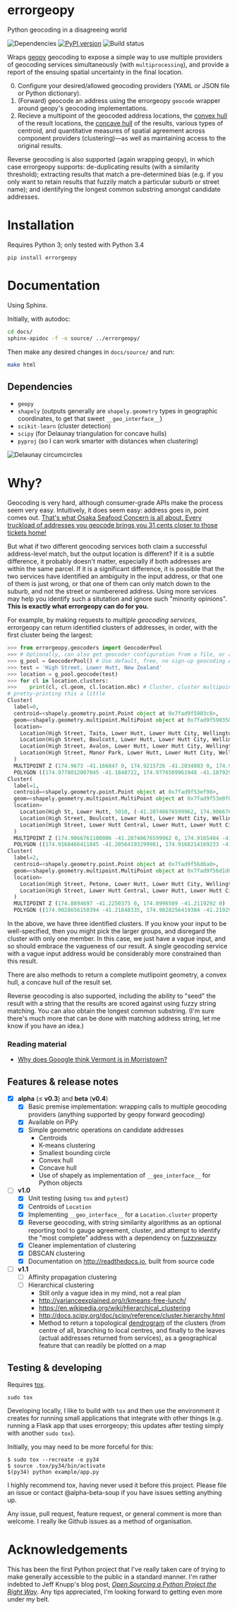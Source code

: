 # errorgeopy
Python geocoding in a disagreeing world

<!-- pandoc --from=markdown --to=rst --output=README.rst README.md -->

![Dependencies](https://www.versioneye.com/user/projects/5775cea668ee070047f065e4/badge.svg?style=flat-round) [![PyPI version](https://badge.fury.io/py/errorgeopy.svg)](https://pypi.python.org/pypi/errorgeopy) ![Build status](https://api.travis-ci.org/alpha-beta-soup/errorgeopy.svg)
<!-- [![Coverage Status](https://coveralls.io/repos/github/alpha-beta-soup/errorgeopy/badge.svg?branch=master)](https://coveralls.io/github/alpha-beta-soup/errorgeopy?branch=master) -->

Wraps [geopy](https://github.com/geopy/geopy) geocoding to expose a simple way to use multiple providers of geocoding services simultaneously (with `multiprocessing`), and provide a report of the ensuing spatial uncertainty in the final location.

0. Configure your desired/allowed geocoding providers (YAML or JSON file or Python dictionary).
1. (Forward) geocode an address using the errorgeopy `geocode` wrapper around geopy's geocoding implementations.
2. Recieve a multipoint of the geocoded address locations, the [convex hull](http://scipy.github.io/devdocs/generated/scipy.spatial.ConvexHull.html) of the result locations, the [concave hull](http://blog.thehumangeo.com/2014/05/12/drawing-boundaries-in-python/) of the results, various types of centroid, and quantitative measures of spatial agreement across component providers (clustering)—as well as maintaining access to the original results.

Reverse geocoding is also supported (again wrapping geopy), in which case errorgeopy supports: de-duplicating results (with a similarity threshold); extracting results that match a pre-determined bias (e.g. if you only want to retain results that fuzzily match a particular suburb or street name); and identifying the longest common substring amongst candidate addresses.

# Installation

Requires Python 3; only tested with Python 3.4

`pip install errorgeopy`

# Documentation

Using Sphinx.

Initially, with autodoc:

```sh
cd docs/
sphinx-apidoc -f -o source/ ../errorgeopy/
```

Then make any desired changes in `docs/source/` and run:

```sh
make html
```

<!-- TODO  make available on ReadTheDocs and leave a link here -->

## Dependencies

- `geopy`
- `shapely` (outputs generally are `shapely.geometry` types in geographic coordinates, to get that sweet `__geo_interface__`)
- `scikit-learn` (cluster detection)
- `scipy` (for Delaunay triangulation for concave hulls)
- `pyproj` (so I can work smarter with distances when clustering)

![Delaunay circumcircles](docs/img/delaunay-circumcircles.png)

# Why?

Geocoding is very hard, although consumer-grade APIs make the process seem very easy. Intuitively, it does seem easy: address goes in, point comes out. [That's what Osaka Seafood Concern is all about. Every truckload of addresses you geocode brings you 31 cents closer to those tickets home!](https://www.youtube.com/watch?v=cIosb69x9iI)

But what if two different geocoding services both claim a successful address-level match, but the output location is different? If it is a subtle difference, it probably doesn't matter, especially if both addresses are within the same parcel. If it is a significant difference, it is possible that the two services have identified an ambiguity in the input address, or that one of them is just wrong, or that one of them can only match down to the suburb, and not the street or numberered address. Using more services may help you identify such a situtation and ignore such "minority opinions". **This is exactly what errorgeopy can do for you.**

For example, by making requests to *multiple geocoding services*, errorgeopy can return identified clusters of addresses, in order, with the first cluster being the largest:

```python
>>> from errorgeopy.geocoders import GeocoderPool
>>> # Optionally, can also get geocoder configuration from a file, or a dict
>>> g_pool = GeocoderPool() # Use default, free, no sign-up geocoding APIs
>>> test = 'High Street, Lower Hutt, New Zealand'
>>> location = g_pool.geocode(test)
>>> for cl in location.clusters:
>>>    print(cl, cl.geom, cl.location.mbc) # Cluster, cluster multipoint, cluster minimum bounding circle
# pretty-printing this a little
Cluster(
  label=0,
  centroid=<shapely.geometry.point.Point object at 0x7fad9f5903c8>,
  geom=<shapely.geometry.multipoint.MultiPoint object at 0x7fad9f590358>,
  location=
    Location(High Street, Taita, Lower Hutt, Lower Hutt City, Wellington, 5011, New Zealand, (-41.166847, 174.9673, 0.0))
    Location(High Street, Boulcott, Lower Hutt, Lower Hutt City, Wellington, 5040, New Zealand, (-41.2034803, 174.9215726, 0.0))
    Location(High Street, Avalon, Lower Hutt, Lower Hutt City, Wellington, 5011, New Zealand, (-41.1890827, 174.9522785, 0.0))
    Location(High Street, Manor Park, Lower Hutt, Lower Hutt City, Wellington, 5011, New Zealand, (-41.1662641, 174.9716431, 0.0))
  )
  MULTIPOINT Z (174.9673 -41.166847 0, 174.9215726 -41.2034803 0, 174.9522785 -41.1890827 0, 174.9716431 -41.1662641 0)
  POLYGON ((174.9778012007045 -41.1848722, 174.9776509961948 -41.18792968303335, 174.9772018292174 -41.1909577208337, 174.9764580254958 -41.19392715174174, 174.9754267482663 -41.19680937851456, 174.9741179292926 -41.19957664373276, 174.9725441732167 -41.20220229711955, 174.97072063617 -41.20466105219749, 174.9686648798111 -41.20692922981107, 174.9663967021975 -41.20898498616997, 174.9639379471195 -41.21080852321667, 174.9613122937328 -41.21238227929256, 174.9585450285145 -41.21369109826632, 174.9556628017417 -41.21472237549576, 174.9526933708337 -41.21546617921741, 174.9496653330334 -41.21591534619483, 174.94660785 -41.21606555070448, 174.9435503669666 -41.21591534619483, 174.9405223291663 -41.21546617921741, 174.9375528982582 -41.21472237549576, 174.9346706714854 -41.21369109826632, 174.9319034062672 -41.21238227929256, 174.9292777528804 -41.21080852321667, 174.9268189978025 -41.20898498616997, 174.9245508201889 -41.20692922981107, 174.92249506383 -41.20466105219749, 174.9206715267833 -41.20220229711955, 174.9190977707074 -41.19957664373276, 174.9177889517337 -41.19680937851456, 174.9167576745042 -41.19392715174174, 174.9160138707826 -41.1909577208337, 174.9155647038052 -41.18792968303335, 174.9154144992955 -41.1848722, 174.9155647038052 -41.18181471696665, 174.9160138707826 -41.1787866791663, 174.9167576745042 -41.17581724825827, 174.9177889517337 -41.17293502148544, 174.9190977707074 -41.17016775626724, 174.9206715267833 -41.16754210288045, 174.92249506383 -41.16508334780251, 174.9245508201889 -41.16281517018894, 174.9268189978025 -41.16075941383003, 174.9292777528804 -41.15893587678333, 174.9319034062672 -41.15736212070745, 174.9346706714854 -41.15605330173369, 174.9375528982582 -41.15502202450424, 174.9405223291663 -41.15427822078259, 174.9435503669666 -41.15382905380518, 174.94660785 -41.15367884929552, 174.9496653330334 -41.15382905380518, 174.9526933708337 -41.15427822078259, 174.9556628017417 -41.15502202450424, 174.9585450285145 -41.15605330173369, 174.9613122937328 -41.15736212070745, 174.9639379471195 -41.15893587678333, 174.9663967021975 -41.16075941383003, 174.9686648798111 -41.16281517018894, 174.97072063617 -41.16508334780251, 174.9725441732167 -41.16754210288045, 174.9741179292926 -41.17016775626724, 174.9754267482663 -41.17293502148544, 174.9764580254958 -41.17581724825826, 174.9772018292174 -41.1787866791663, 174.9776509961948 -41.18181471696665, 174.9778012007045 -41.1848722))
Cluster(
  label=1,
  centroid=<shapely.geometry.point.Point object at 0x7fad9f53ef98>,
  geom=<shapely.geometry.multipoint.MultiPoint object at 0x7fad9f53e0f0>,
  location=
    Location(High St, Lower Hutt, 5010, (-41.20740676599962, 174.9066761100006, 0.0))
    Location(High Street, Boulcott, Lower Hutt, Lower Hutt City, Wellington, 5010, New Zealand, (-41.2038771, 174.9165404, 0.0))
    Location(High Street, Lower Hutt Central, Lower Hutt, Lower Hutt City, Wellington, 5010, New Zealand, (-41.2067898, 174.9079979, 0.0))
  )
  MULTIPOINT Z (174.9066761100006 -41.20740676599962 0, 174.9165404 -41.2038771 0, 174.9079979 -41.2067898 0)
  POLYGON ((174.9168466411845 -41.20564193299981, 174.9168214169233 -41.20615538463353, 174.9167459870629 -41.20666389144734, 174.9166210780342 -41.20716255624264, 174.9164478927793 -41.20764657660485, 174.9162280991671 -41.2081112911533, 174.91596381393 -41.20855222443284, 174.9156575822795 -41.20896513001495, 174.9153123533937 -41.20934603139317, 174.9149314520155 -41.20969126027898, 174.9145185464334 -41.20999749192951, 174.9140776131538 -41.21026177716656, 174.9136128986054 -41.21048157077882, 174.9131288782432 -41.21065475603366, 174.9126302134478 -41.21077966506238, 174.912121706634 -41.21085509492278, 174.9116082550003 -41.21088031918406, 174.9110948033666 -41.21085509492278, 174.9105862965528 -41.21077966506238, 174.9100876317575 -41.21065475603366, 174.9096036113953 -41.21048157077882, 174.9091388968468 -41.21026177716656, 174.9086979635673 -41.20999749192951, 174.9082850579852 -41.20969126027898, 174.907904156607 -41.20934603139317, 174.9075589277211 -41.20896513001495, 174.9072526960706 -41.20855222443284, 174.9069884108336 -41.2081112911533, 174.9067686172213 -41.20764657660485, 174.9065954319665 -41.20716255624264, 174.9064705229378 -41.20666389144734, 174.9063950930774 -41.20615538463353, 174.9063698688161 -41.20564193299981, 174.9063950930774 -41.20512848136609, 174.9064705229378 -41.20461997455228, 174.9065954319665 -41.20412130975699, 174.9067686172213 -41.20363728939477, 174.9069884108336 -41.20317257484632, 174.9072526960706 -41.20273164156679, 174.9075589277211 -41.20231873598467, 174.907904156607 -41.20193783460645, 174.9082850579852 -41.20159260572064, 174.9086979635673 -41.20128637407011, 174.9091388968468 -41.20102208883306, 174.9096036113953 -41.2008022952208, 174.9100876317575 -41.20062910996597, 174.9105862965528 -41.20050420093724, 174.9110948033666 -41.20042877107684, 174.9116082550003 -41.20040354681556, 174.912121706634 -41.20042877107684, 174.9126302134478 -41.20050420093724, 174.9131288782432 -41.20062910996597, 174.9136128986054 -41.2008022952208, 174.9140776131538 -41.20102208883306, 174.9145185464334 -41.20128637407011, 174.9149314520155 -41.20159260572064, 174.9153123533937 -41.20193783460645, 174.9156575822795 -41.20231873598467, 174.91596381393 -41.20273164156679, 174.9162280991671 -41.20317257484632, 174.9164478927793 -41.20363728939477, 174.9166210780342 -41.20412130975699, 174.9167459870629 -41.20461997455228, 174.9168214169233 -41.20512848136609, 174.9168466411845 -41.20564193299981))
Cluster(
  label=2,
  centroid=<shapely.geometry.point.Point object at 0x7fad9f56d6a0>,
  geom=<shapely.geometry.multipoint.MultiPoint object at 0x7fad9f56d1d0>,
  location=
    Location(High Street, Petone, Lower Hutt, Lower Hutt City, Wellington, 5012, New Zealand, (-41.2250375, 174.8894697, 0.0))
    Location(High Street, Lower Hutt Central, Lower Hutt, Lower Hutt City, Wellington, 5010, New Zealand, (-41.2119292, 174.8996589, 0.0))
  )
  MULTIPOINT Z (174.8894697 -41.2250375 0, 174.8996589 -41.2119292 0)
  POLYGON ((174.9028656150394 -41.21848335, 174.9028256419384 -41.21929702116113, 174.9027061075986 -41.22010285622418, 174.9025081632008 -41.22089309455698, 174.9022337150578 -41.2216601257324, 174.9018854062553 -41.22239656282091, 174.9014665911974 -41.22309531353078, 174.9009813033021 -41.22374964851068, 174.9004342161571 -41.22435326615709, 174.8998305985107 -41.22490035330207, 174.8991762635308 -41.22538564119736, 174.8984775128209 -41.22580445625525, 174.8977410757324 -41.22615276505778, 174.896974044557 -41.22642721320076, 174.8961838062242 -41.22662515759858, 174.8953779711611 -41.22674469193845, 174.8945643 -41.22678466503934, 174.8937506288389 -41.22674469193845, 174.8929447937758 -41.22662515759858, 174.892154555443 -41.22642721320076, 174.8913875242676 -41.22615276505778, 174.8906510871791 -41.22580445625525, 174.8899523364692 -41.22538564119736, 174.8892980014893 -41.22490035330207, 174.8886943838429 -41.22435326615709, 174.888147296698 -41.22374964851068, 174.8876620088026 -41.22309531353078, 174.8872431937448 -41.22239656282091, 174.8868948849422 -41.2216601257324, 174.8866204367992 -41.22089309455698, 174.8864224924014 -41.22010285622418, 174.8863029580616 -41.21929702116113, 174.8862629849607 -41.21848335, 174.8863029580616 -41.21766967883887, 174.8864224924014 -41.21686384377582, 174.8866204367992 -41.21607360544301, 174.8868948849422 -41.2153065742676, 174.8872431937448 -41.21457013717909, 174.8876620088026 -41.21387138646922, 174.888147296698 -41.21321705148932, 174.8886943838429 -41.21261343384291, 174.8892980014893 -41.21206634669793, 174.8899523364692 -41.21158105880264, 174.8906510871791 -41.21116224374475, 174.8913875242676 -41.21081393494222, 174.892154555443 -41.21053948679923, 174.8929447937758 -41.21034154240142, 174.8937506288389 -41.21022200806155, 174.8945643 -41.21018203496066, 174.8953779711611 -41.21022200806155, 174.8961838062242 -41.21034154240142, 174.896974044557 -41.21053948679923, 174.8977410757324 -41.21081393494222, 174.8984775128209 -41.21116224374475, 174.8991762635308 -41.21158105880264, 174.8998305985107 -41.21206634669793, 174.9004342161571 -41.21261343384291, 174.9009813033021 -41.21321705148932, 174.9014665911974 -41.21387138646922, 174.9018854062553 -41.21457013717909, 174.9022337150578 -41.2153065742676, 174.9025081632008 -41.21607360544301, 174.9027061075986 -41.21686384377582, 174.9028256419384 -41.21766967883887, 174.9028656150394 -41.21848335))
```

In the above, we have three identified clusters. If you know your input to be well-specified, then you might pick the larger groups, and disregard the cluster with only one member. In this case, we just have a vague input, and so should embrace the vagueness of our result. A single geocoding service with a vague input address would be considerably more constrained than this result.

There are also methods to return a complete mutlipoint geometry, a convex hull, a concave hull of the result set.

Reverse geocoding is also supported, including the ability to "seed" the result with a string that the results are scored against using fuzzy string matching. You can also obtain the longest common substring. (I'm sure there's much more that can be done with matching address string, let me know if you have an idea.)

### Reading material

- [Why does Gooogle think Vermont is in Morristown?]( http://www.sevendaysvt.com/vermont/wtf-why-does-google-think-vermont-is-in-morristown/Content?oid=3348157)

## Features & release notes

- [x] **alpha** (≤ **v0.3**) and **beta** (**v0.4**)
  - [x] Basic premise implementation: wrapping calls to multiple geocoding providers (anything supported by geopy forward geocoding)
  - [x] Available on PiPy
  - [x] Simple geometric operations on candidate addresses
    - Centroids
    - K-means clustering
    - Smallest bounding circle
    - Convex hull
    - Concave hull
    - Use of shapely as implementation of `__geo_interface__` for Python objects

- [ ] **v1.0**
  - [x] Unit testing (using `tox` and `pytest`)
  - [x] Centroids of `Location`
  - [x] Implementing `__geo_interface__` for a `Location.cluster` property
  - [x] Reverse geocoding, with string similarity algorithms as an optional reporting tool to gauge agreement, cluster, and attempt to identify the "most complete" address with a dependency on [fuzzywuzzy](http://chairnerd.seatgeek.com/fuzzywuzzy-fuzzy-string-matching-in-python/)
  - [x] Cleaner implementation of clustering
  - [x] DBSCAN clustering
  - [x] Documentation on http://readthedocs.io, built from source code
- [ ] **v1.1**
  - [ ] Affinity propagation clustering
  - [ ] Hierarchical clustering
    - Still only a vague idea in my mind, not a real plan
    - http://varianceexplained.org/r/kmeans-free-lunch/
    - https://en.wikipedia.org/wiki/Hierarchical_clustering
    - http://docs.scipy.org/doc/scipy/reference/cluster.hierarchy.html
    - Method to return a topological [dendrogram](http://docs.scipy.org/doc/scipy/reference/generated/scipy.cluster.hierarchy.dendrogram.html#scipy.cluster.hierarchy.dendrogram) of the clusters (from centre of all, branching to local centres, and finally to the leaves (actual addresses returned from services), as a geographical feature that can readily be plotted on a map

## Testing & developing

Requires [tox](http://tox.readthedocs.io/en/latest/install.html).

```
sudo tox
```

Developing locally, I like to build with `tox` and then use the environment it creates for running small applications that integrate with other things (e.g. running a Flask app that uses errorgeopy; this updates after testing simply with another `sudo tox`).


Initially, you may need to be more forceful for this:

```
$ sudo tox --recreate -e py34
$ source .tox/py34/bin/activate
$(py34) python example/app.py
```

I highly recommend tox, having never used it before this project. Please file an issue or contact @alpha-beta-soup if you have issues setting anything up.

Any issue, pull request, feature request, or general comment is more than welcome. I really lke Github issues as a method of organisation.

# Acknowledgements

This has been the first Python project that I've really taken care of trying to make generally accessible to the public in a standard manner. I'm rather indebted to Jeff Knupp's blog post, [*Open Sourcing a Python Project the Right Way*](https://jeffknupp.com/blog/2013/08/16/open-sourcing-a-python-project-the-right-way/). Any tips appreciated, I'm looking forward to getting even more under my belt.
